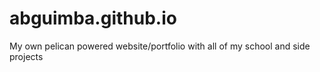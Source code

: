 # abguimba.github.io
My own pelican powered website/portfolio with all of my school and side projects
